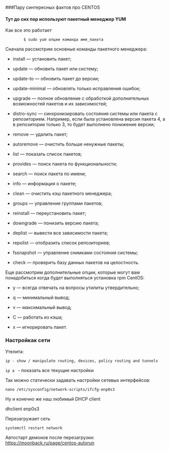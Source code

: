 ﻿###Пару синтересных фактов про CENTOS



#### Тут до сих пор используют пакетный менеджер YUM

Как все это работает 

```shell
        $ sudo yum опции команда имя_пакета
```



Сначала рассмотрим основные команды пакетного менеджера:



- install — установить пакет;

- update — обновить пакет или систему;

- update-to — обновить пакет до версии;

- update-minimal — обновлять только исправления ошибок;

- upgrade — полное обновление с обработкой дополнительных возможностей пакетов и их зависимостей;

- distro-sync — синхронизировать состояния системы или пакета с репозиторием. Например, если была установлена версия пакета 4, а в репозитории только 3, то будет выполнено понижение версии;

- remove — удалить пакет;

- autoremove — очистить больше ненужные пакеты;

- list — показать список пакетов;

- provides — поиск пакета по функциональности;

- search — поиск пакета по имени;

- info — информация о пакете;

- clean — очистить кэш пакетного менеджера;

- groups — управление группами пакетов;

- reinstall — переустановить пакет;

- downgrade — понизить версию пакета;

- deplist — вывести все зависимости пакета;

- repolist — отобразить список репозиториев;

- fssnapshot — управление снимками состояния системы;

- check — проверить базу данных пакетов на целостность.

Еще рассмотрим дополнительные опции, которые могут вам понадобиться когда будет выполняться установка rpm CentOS:



- y — всегда отвечать на вопросы утилиты утвердительно;

- q — минимальный вывод;

- v — максимальный вывод;

- С — работать из кэша;

- x — игнорировать пакет.







### Настройкак сети 

Утелита:

	ip - show / manipulate routing, devices, policy routing and tunnels



`ip a ` - показать все текущие настройки 

 

Так можно статически задавать настройки сетевых интерфейсов: 



    nano /etc/sysconfig/network-scripts/ifcfg-enp0s3

    

Ну и конечно же наш любимый DHCP client 

dhclient enp0s3



Перезагружает сеть 

```shell
systemctl restart network
```

Автостарт демонов после  перезагрузки: https://moonback.ru/page/centos-autorun